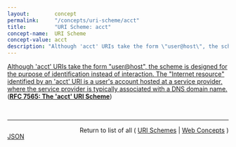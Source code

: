 ```yaml
---
layout:        concept
permalink:     "/concepts/uri-scheme/acct"
title:         "URI Scheme: acct"
concept-name:  URI Scheme
concept-value: acct
description: "Although 'acct' URIs take the form \"user@host\", the scheme is designed for the purpose of identification instead of interaction. The \"Internet resource\" identified by an 'acct' URI is a user's account hosted at a service provider, where the service provider is typically associated with a DNS domain name."
---
```


[Although 'acct' URIs take the form "user@host", the scheme is designed for the purpose of identification instead of interaction. The "Internet resource" identified by an 'acct' URI is a user's account hosted at a service provider, where the service provider is typically associated with a DNS domain name.](https://datatracker.ietf.org/doc/html/rfc7565#section-4 "Read documentation for URI Scheme &#34;acct&#34;") (**[RFC 7565: The 'acct' URI Scheme](/specs/IETF/RFC/7565 "This document defines the 'acct' Uniform Resource Identifier (URI) scheme as a way to identify a user's account at a service provider, irrespective of the particular protocols that can be used to interact with the account.")**)

<br/>
<hr/>

<p style="float : left"><a href="./acct.json" title="JSON representing this particular Web Concept value">JSON</a></p>
<p style="text-align: right">Return to list of all ( <a href="../uri-scheme/">URI Schemes</a> | <a href="../">Web Concepts</a> )</p>
